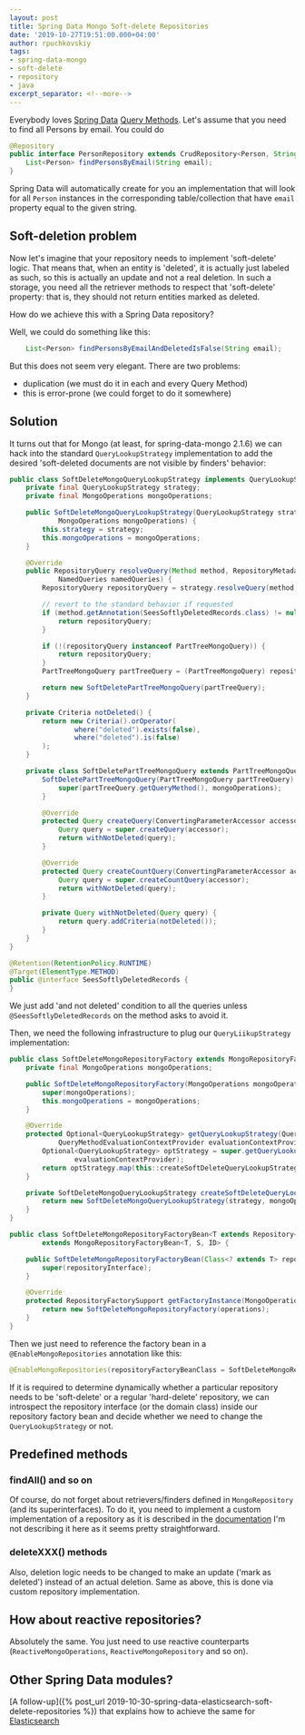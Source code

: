 ```yaml
---
layout: post
title: Spring Data Mongo Soft-delete Repositories
date: '2019-10-27T19:51:00.000+04:00'
author: rpuchkovskiy
tags:
- spring-data-mongo
- soft-delete
- repository
- java
excerpt_separator: <!--more-->
---
```


Everybody loves [Spring Data](https://spring.io/projects/spring-data)
[Query Methods](https://docs.spring.io/spring-data/mongodb/docs/current/reference/html/#repositories.query-methods).
Let's assume that you need to find all Persons by email. You could do

```java
@Repository
public interface PersonRepository extends CrudRepository<Person, String> {
    List<Person> findPersonsByEmail(String email);
}
```

Spring Data will automatically create for you an implementation that will look for all `Person` instances in the
corresponding table/collection that have `email` property equal to the given string.

## Soft-deletion problem

Now let's imagine that your repository needs to implement 'soft-delete' logic. That means that, when an entity is 'deleted',
it is actually just labeled as such, so this is actually an update and not a real deletion. In such a storage, you need
all the retriever methods to respect that 'soft-delete' property: that is, they should not return entities marked as deleted.

How do we achieve this with a Spring Data repository?

<!--more-->

Well, we could do something like this:

```java
    List<Person> findPersonsByEmailAndDeletedIsFalse(String email);
```

But this does not seem very elegant. There are two problems:

* duplication (we must do it in each and every Query Method)
* this is error-prone (we could forget to do it somewhere)

## Solution

It turns out that for Mongo (at least, for spring-data-mongo 2.1.6) we can hack into
the standard `QueryLookupStrategy` implementation to add the desired
'soft-deleted documents are not visible by finders' behavior:

```java
public class SoftDeleteMongoQueryLookupStrategy implements QueryLookupStrategy {
    private final QueryLookupStrategy strategy;
    private final MongoOperations mongoOperations;

    public SoftDeleteMongoQueryLookupStrategy(QueryLookupStrategy strategy,
            MongoOperations mongoOperations) {
        this.strategy = strategy;
        this.mongoOperations = mongoOperations;
    }

    @Override
    public RepositoryQuery resolveQuery(Method method, RepositoryMetadata metadata, ProjectionFactory factory,
            NamedQueries namedQueries) {
        RepositoryQuery repositoryQuery = strategy.resolveQuery(method, metadata, factory, namedQueries);

        // revert to the standard behavior if requested
        if (method.getAnnotation(SeesSoftlyDeletedRecords.class) != null) {
            return repositoryQuery;
        }

        if (!(repositoryQuery instanceof PartTreeMongoQuery)) {
            return repositoryQuery;
        }
        PartTreeMongoQuery partTreeQuery = (PartTreeMongoQuery) repositoryQuery;

        return new SoftDeletePartTreeMongoQuery(partTreeQuery);
    }

    private Criteria notDeleted() {
        return new Criteria().orOperator(
                where("deleted").exists(false),
                where("deleted").is(false)
        );
    }

    private class SoftDeletePartTreeMongoQuery extends PartTreeMongoQuery {
        SoftDeletePartTreeMongoQuery(PartTreeMongoQuery partTreeQuery) {
            super(partTreeQuery.getQueryMethod(), mongoOperations);
        }

        @Override
        protected Query createQuery(ConvertingParameterAccessor accessor) {
            Query query = super.createQuery(accessor);
            return withNotDeleted(query);
        }

        @Override
        protected Query createCountQuery(ConvertingParameterAccessor accessor) {
            Query query = super.createCountQuery(accessor);
            return withNotDeleted(query);
        }

        private Query withNotDeleted(Query query) {
            return query.addCriteria(notDeleted());
        }
    }
}

@Retention(RetentionPolicy.RUNTIME)
@Target(ElementType.METHOD)
public @interface SeesSoftlyDeletedRecords {
}
```

We just add 'and not deleted' condition to all the queries unless `@SeesSoftlyDeletedRecords` on the method
asks to avoid it.

Then, we need the following infrastructure to plug our `QueryLiikupStrategy` implementation:

```java
public class SoftDeleteMongoRepositoryFactory extends MongoRepositoryFactory {
    private final MongoOperations mongoOperations;

    public SoftDeleteMongoRepositoryFactory(MongoOperations mongoOperations) {
        super(mongoOperations);
        this.mongoOperations = mongoOperations;
    }

    @Override
    protected Optional<QueryLookupStrategy> getQueryLookupStrategy(QueryLookupStrategy.Key key,
            QueryMethodEvaluationContextProvider evaluationContextProvider) {
        Optional<QueryLookupStrategy> optStrategy = super.getQueryLookupStrategy(key,
                evaluationContextProvider);
        return optStrategy.map(this::createSoftDeleteQueryLookupStrategy);
    }

    private SoftDeleteMongoQueryLookupStrategy createSoftDeleteQueryLookupStrategy(QueryLookupStrategy strategy) {
        return new SoftDeleteMongoQueryLookupStrategy(strategy, mongoOperations);
    }
}

public class SoftDeleteMongoRepositoryFactoryBean<T extends Repository<S, ID>, S, ID extends Serializable>
        extends MongoRepositoryFactoryBean<T, S, ID> {

    public SoftDeleteMongoRepositoryFactoryBean(Class<? extends T> repositoryInterface) {
        super(repositoryInterface);
    }

    @Override
    protected RepositoryFactorySupport getFactoryInstance(MongoOperations operations) {
        return new SoftDeleteMongoRepositoryFactory(operations);
    }
}
```

Then we just need to reference the factory bean in a `@EnableMongoRepositories` annotation like this:

```java
@EnableMongoRepositories(repositoryFactoryBeanClass = SoftDeleteMongoRepositoryFactoryBean.class)
```

If it is required to determine dynamically whether a particular repository needs to be 'soft-delete' or a regular
'hard-delete' repository, we can introspect the repository interface (or the domain class) inside our repository factory bean
and decide whether we need to change the `QueryLookupStrategy` or not.

## Predefined methods

### findAll() and so on

Of course, do not forget about retrievers/finders defined in `MongoRepository` (and its superinterfaces).
To do it, you need to implement a custom implementation of a repository as it is described in the
[documentation](https://docs.spring.io/spring-data/mongodb/docs/current/reference/html/#repositories.custom-implementations)
I'm not describing it here as it seems pretty straightforward.

### deleteXXX() methods

Also, deletion logic needs to be changed to make an update ('mark as deleted') instead of an actual deletion.
Same as above, this is done via custom repository implementation.

## How about reactive repositories?

Absolutely the same. You just need to use reactive counterparts (`ReactiveMongoOperations`, `ReactiveMongoRepository` and so on).

## Other Spring Data modules?

[A follow-up]({% post_url 2019-10-30-spring-data-elasticsearch-soft-delete-repositories %}) that explains how to achieve
the same for [Elasticsearch](https://www.elastic.co/)